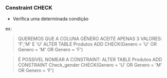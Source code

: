 ### Constraint CHECK

- Verifica uma determinada condição

ex: 
> QUEREMOS QUE A COLUNA GÊNERO ACEITE APENAS 3 VALORES: 'F','M' E 'U'
    ALTER TABLE Produtos
    ADD CHECK(Genero =  'U' OR Genero = 'M' OR Genero = 'F')

> É POSSIVEL NOMEAR A CONSTRAINT:
    ALTER TABLE Produtos
    ADD CONSTRAINT Check_gender CHECK(Genero =  'U' OR Genero = 'M' OR Genero = 'F')
